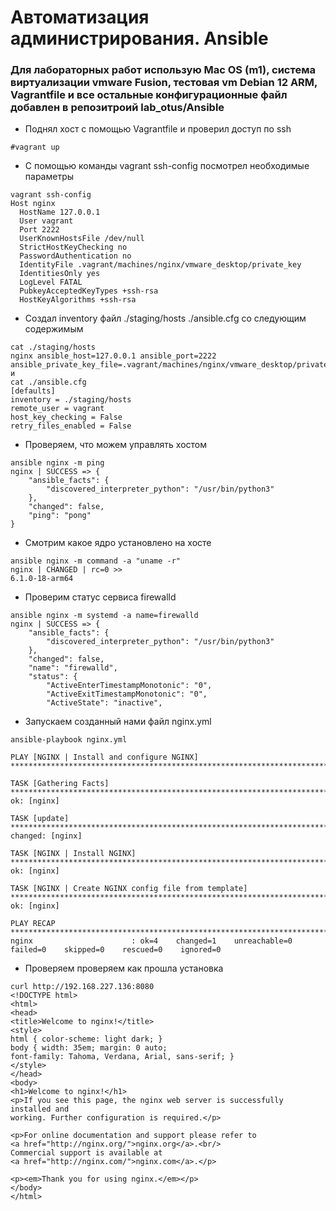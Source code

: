 # Автоматизация администрирования. Ansible
### Для лабораторных работ использую Mac OS (m1), система виртуализации vmware Fusion, тестовая vm Debian 12 ARM, Vagrantfile и все остальные конфигурационные файл добавлен в репозитроий lab_otus/Ansible

- Поднял хост с помощью Vagrantfile и проверил доступ по ssh
```
#vagrant up
```

- C помощью команды vagrant ssh-config посмотрел необходимые параметры
```
vagrant ssh-config
Host nginx
  HostName 127.0.0.1
  User vagrant
  Port 2222
  UserKnownHostsFile /dev/null
  StrictHostKeyChecking no
  PasswordAuthentication no
  IdentityFile .vagrant/machines/nginx/vmware_desktop/private_key
  IdentitiesOnly yes
  LogLevel FATAL
  PubkeyAcceptedKeyTypes +ssh-rsa
  HostKeyAlgorithms +ssh-rsa
```

- Создал inventory файл ./staging/hosts ./ansible.cfg со следующим содержимым
```
cat ./staging/hosts 
nginx ansible_host=127.0.0.1 ansible_port=2222 ansible_private_key_file=.vagrant/machines/nginx/vmware_desktop/private_key
и
cat ./ansible.cfg
[defaults]
inventory = ./staging/hosts
remote_user = vagrant
host_key_checking = False
retry_files_enabled = False
```

- Проверяем, что можем управлять хостом
```
ansible nginx -m ping      
nginx | SUCCESS => {
    "ansible_facts": {
        "discovered_interpreter_python": "/usr/bin/python3"
    },
    "changed": false,
    "ping": "pong"
}
```

- Смотрим какое ядро установлено на хосте
```
ansible nginx -m command -a "uname -r"
nginx | CHANGED | rc=0 >>
6.1.0-18-arm64
```

- Проверим статус сервиса firewalld
```
ansible nginx -m systemd -a name=firewalld
nginx | SUCCESS => {
    "ansible_facts": {
        "discovered_interpreter_python": "/usr/bin/python3"
    },
    "changed": false,
    "name": "firewalld",
    "status": {
        "ActiveEnterTimestampMonotonic": "0",
        "ActiveExitTimestampMonotonic": "0",
        "ActiveState": "inactive",
```

- Запускаем созданный нами файл nginx.yml
```
ansible-playbook nginx.yml

PLAY [NGINX | Install and configure NGINX] *************************************************************************************************************************************

TASK [Gathering Facts] *********************************************************************************************************************************************************
ok: [nginx]

TASK [update] ******************************************************************************************************************************************************************
changed: [nginx]

TASK [NGINX | Install NGINX] ***************************************************************************************************************************************************
ok: [nginx]

TASK [NGINX | Create NGINX config file from template] **************************************************************************************************************************
ok: [nginx]

PLAY RECAP *********************************************************************************************************************************************************************
nginx                      : ok=4    changed=1    unreachable=0    failed=0    skipped=0    rescued=0    ignored=0   
```

- Проверяем проверяем как прошла установка
```
curl http://192.168.227.136:8080
<!DOCTYPE html>
<html>
<head>
<title>Welcome to nginx!</title>
<style>
html { color-scheme: light dark; }
body { width: 35em; margin: 0 auto;
font-family: Tahoma, Verdana, Arial, sans-serif; }
</style>
</head>
<body>
<h1>Welcome to nginx!</h1>
<p>If you see this page, the nginx web server is successfully installed and
working. Further configuration is required.</p>

<p>For online documentation and support please refer to
<a href="http://nginx.org/">nginx.org</a>.<br/>
Commercial support is available at
<a href="http://nginx.com/">nginx.com</a>.</p>

<p><em>Thank you for using nginx.</em></p>
</body>
</html>
```
